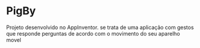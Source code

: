 # PigBy

Projeto desenvolvido no AppInventor. se trata de uma aplicação com gestos que responde perguntas de acordo com o movimento do seu aparelho movel
